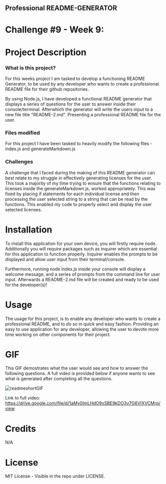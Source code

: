 ## Professional README-GENERATOR
# Challenge #9 - Week 9:

# Project Description
### What is this project?
For this weeks project I am tasked to develop a functioning README Generator, to be used by any developer who wants to create a professional README file for their github repositories. 

By using Node.js, I have developed a functional README generator that displays a series of questions for the user to answer inside their console/terminal. Afterwhich the generator will write the users input to a new file title "README-2.md". Presenting a professional README file for the user. 

### Files modified
For this project I have been tasked to heavily modify the following files - index.js and generateMarkdown.js

### Challenges
A challenge that I faced during the making of this README generator can best relate to my struggle in effectively generating licenses for the user. This took a majority of my time trying to ensure that the functions relating to licenses inside the generateMarkdown.js, worked appropriately. This was fixed by placing if statements for each individual license and then processing the user selected string to a string that can be read by the functions. This enabled my code to properly select and display the user selected licenses. 

# Installation
To install this application for your own device, you will firstly require node. Additionally you will require packages such as inquirer which are essential for this application to function properly. Inquirer enables the prompts to be displayed and allow user input from their terminal/console. 

Furthermore, running node index.js inside your console will display a welcome message, and a series of prompts from the command line for user input. Afterwards a README-2.md file will be created and ready to be used for the developer(s)!

# Usage
The usage for this project, is to enable any developer who wants to create a professional README, and to do so in quick and easy fashion. Providing an easy to use application for any developer, allowing the user to devote more time working on other components for their project.

# GIF
This GIF demostrates what the user would see and how to answer the following questions. A full video is provided below if anyone wants to see what is generated after completing all the questions.

![readmeshortGIF](https://user-images.githubusercontent.com/114898970/213962100-dd402c75-0c0c-4894-a1d0-7c45622ad18f.gif)

Link to full video: https://drive.google.com/file/d/1aMy0ImLHdO9xSBE9kDO3v7G6VIXVCMrp/view

# Credits
N/A

# License
MIT License - Visible in the repo under LICENSE.

